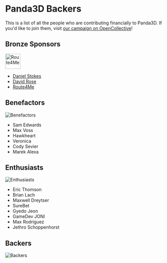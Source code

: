 # Panda3D Backers

This is a list of all the people who are contributing financially to Panda3D.  If you'd like to join them, visit [our campaign on OpenCollective](https://opencollective.com/panda3d)!

## Bronze Sponsors

[<img src="https://www.panda3d.org/wp-content/uploads/2024/08/Route4MeLogo1185x300-2-1-1024x259.png" alt="Route4Me" height="48">](https://route4me.com/)

* [Daniel Stokes](https://opencollective.com/daniel-stokes)
* [David Rose](https://opencollective.com/david-rose)
* [Route4Me](https://route4me.com/)

## Benefactors

![Benefactors](https://opencollective.com/panda3d/tiers/benefactor.svg?avatarHeight=48&width=600)

* Sam Edwards
* Max Voss
* Hawkheart
* Veronica
* Cody Sevier
* Marek Alexa

## Enthusiasts

![Enthusiasts](https://opencollective.com/panda3d/tiers/enthusiast.svg?avatarHeight=48&width=600)

* Eric Thomson
* Brian Lach
* Maxwell Dreytser
* SureBet
* Gyedo Jeon
* GameDev JONI
* Max Rodriguez
* Jethro Schoppenhorst

## Backers

![Backers](https://opencollective.com/panda3d/tiers/backer.svg?avatarHeight=48&width=600)
